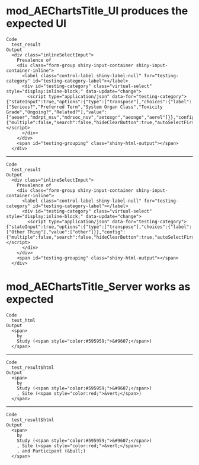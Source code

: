 # mod_AEChartsTitle_UI produces the expected UI

    Code
      test_result
    Output
      <div class="inlineSelectInput">
        Prevalence of 
        <div class="form-group shiny-input-container shiny-input-container-inline">
          <label class="control-label shiny-label-null" for="testing-category" id="testing-category-label"></label>
          <div id="testing-category" class="virtual-select" style="display:inline-block;" data-update="change">
            <script type="application/json" data-for="testing-category">{"stateInput":true,"options":{"type":["transpose"],"choices":{"label":["Serious?","Preferred Term","System Organ Class","Toxicity Grade","Ongoing?","Related?"],"value":["aeser","mdrpt_nsv","mdrsoc_nsv","aetoxgr","aeongo","aerel"]}},"config":{"multiple":false,"search":false,"hideClearButton":true,"autoSelectFirstOption":true,"showSelectedOptionsFirst":false,"showValueAsTags":false,"optionsCount":10,"noOfDisplayValues":50,"allowNewOption":false,"disableSelectAll":true,"disableOptionGroupCheckbox":true,"disabled":false}}</script>
          </div>
        </div>
        <span id="testing-grouping" class="shiny-html-output"></span>
      </div>

---

    Code
      test_result
    Output
      <div class="inlineSelectInput">
        Prevalence of 
        <div class="form-group shiny-input-container shiny-input-container-inline">
          <label class="control-label shiny-label-null" for="testing-category" id="testing-category-label"></label>
          <div id="testing-category" class="virtual-select" style="display:inline-block;" data-update="change">
            <script type="application/json" data-for="testing-category">{"stateInput":true,"options":{"type":["transpose"],"choices":{"label":["Other Thing"],"value":["other"]}},"config":{"multiple":false,"search":false,"hideClearButton":true,"autoSelectFirstOption":true,"showSelectedOptionsFirst":false,"showValueAsTags":false,"optionsCount":10,"noOfDisplayValues":50,"allowNewOption":false,"disableSelectAll":true,"disableOptionGroupCheckbox":true,"disabled":false}}</script>
          </div>
        </div>
        <span id="testing-grouping" class="shiny-html-output"></span>
      </div>

# mod_AEChartsTitle_Server works as expected

    Code
      test_html
    Output
      <span>
        by
        Study (<span style="color:#595959;">&#9607;</span>)
      </span>

---

    Code
      test_result$html
    Output
      <span>
        by
        Study (<span style="color:#595959;">&#9607;</span>)
        , Site (<span style="color:red;">&vert;</span>)
      </span>

---

    Code
      test_result$html
    Output
      <span>
        by
        Study (<span style="color:#595959;">&#9607;</span>)
        , Site (<span style="color:red;">&vert;</span>)
        , and Participant (&bull;)
      </span>

